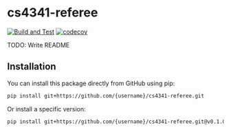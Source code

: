 # cs4341-referee

[![Build and Test](https://github.com/{username}/cs4341-referee/actions/workflows/build.yml/badge.svg)](https://github.com/{username}/cs4341-referee/actions/workflows/build.yml)
[![codecov](https://codecov.io/gh/{username}/cs4341-referee/branch/main/graph/badge.svg)](https://codecov.io/gh/{username}/cs4341-referee)

TODO: Write README

## Installation

You can install this package directly from GitHub using pip:

```bash
pip install git+https://github.com/{username}/cs4341-referee.git
```

Or install a specific version:

```bash
pip install git+https://github.com/{username}/cs4341-referee.git@v0.1.0
```
